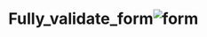 # Fully_validate_form![form](https://user-images.githubusercontent.com/111733480/191943238-1dad7f22-a52e-47c8-bcb3-dc8d23b47aa6.png)
